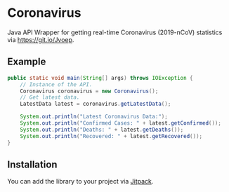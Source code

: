 # Coronavirus
Java API Wrapper for getting real-time Coronavirus (2019-nCoV) statistics via https://git.io/Jvoep.

## Example
```java
public static void main(String[] args) throws IOException {
    // Instance of the API.
    Coronavirus coronavirus = new Coronavirus();
    // Get latest data.
    LatestData latest = coronavirus.getLatestData();

    System.out.println("Latest Coronavirus Data:");
    System.out.println("Confirmed Cases: " + latest.getConfirmed());
    System.out.println("Deaths: " + latest.getDeaths());
    System.out.println("Recovered: " + latest.getRecovered());
}
```

## Installation
You can add the library to your project via [Jitpack](https://jitpack.io/#mew/coronavirus).
